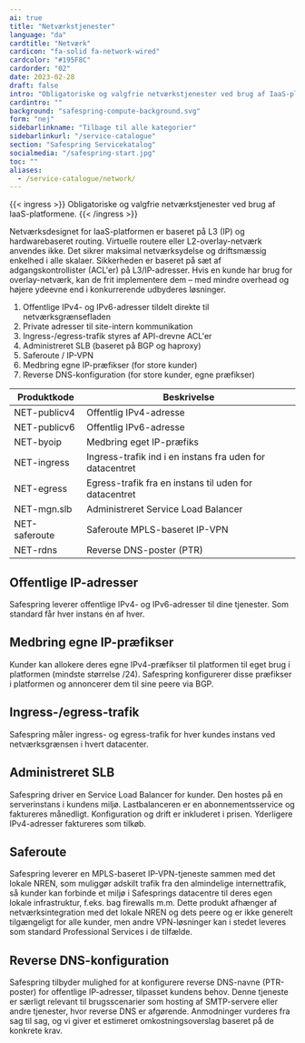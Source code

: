 ```yaml
---
ai: true
title: "Netværkstjenester"
language: "da"
cardtitle: "Netværk"
cardicon: "fa-solid fa-network-wired"
cardcolor: "#195F8C"
cardorder: "02"
date: 2023-02-28
draft: false
intro: "Obligatoriske og valgfrie netværkstjenester ved brug af IaaS-platforme."
cardintro: ""
background: "safespring-compute-background.svg"
form: "nej"
sidebarlinkname: "Tilbage til alle kategorier"
sidebarlinkurl: "/service-catalogue"
section: "Safespring Servicekatalog"
socialmedia: "/safespring-start.jpg"
toc: ""
aliases:
  - /service-catalogue/network/
---
```


{{< ingress >}}
Obligatoriske og valgfrie netværkstjenester ved brug af IaaS-platformene.
{{< /ingress >}}

Netværksdesignet for IaaS-platformen er baseret på L3 (IP) og hardwarebaseret routing. Virtuelle routere eller L2-overlay-netværk anvendes ikke. Det sikrer maksimal netværksydelse og driftsmæssig enkelhed i alle skalaer. Sikkerheden er baseret på sæt af adgangskontrollister (ACL'er) på L3/IP-adresser. Hvis en kunde har brug for overlay-netværk, kan de frit implementere dem – med mindre overhead og højere ydeevne end i konkurrerende udbyderes løsninger.

1. Offentlige IPv4- og IPv6-adresser tildelt direkte til netværksgrænsefladen
1. Private adresser til site-intern kommunikation
1. Ingress-/egress-trafik styres af API-drevne ACL'er
1. Administreret SLB (baseret på BGP og haproxy)
1. Saferoute / IP-VPN
1. Medbring egne IP-præfikser (for store kunder)
1. Reverse DNS-konfiguration (for store kunder, egne præfikser)

<table class="width100">
  <thead>
    <tr>
      <th>Produktkode</th>
      <th>Beskrivelse</th>
    </tr>
  </thead>
  <tbody>
    <tr>
      <td>NET-publicv4</td>
      <td>Offentlig IPv4-adresse</td>
    </tr>
    <tr>
      <td>NET-publicv6</td>
      <td>Offentlig IPv6-adresse</td>
    </tr>
    <tr>
      <td>NET-byoip</td>
      <td>Medbring eget IP-præfiks</td>
    </tr>
    <tr>
      <td>NET-ingress</td>
      <td>Ingress-trafik ind i en instans fra uden for datacentret</td>
    </tr>
    <tr>
      <td>NET-egress</td>
      <td>Egress-trafik fra en instans til uden for datacentret</td>
    </tr>
    <tr>
      <td>NET-mgn.slb</td>
      <td>Administreret Service Load Balancer</td>
    </tr>
    <tr>
      <td>NET-saferoute</td>
      <td>Saferoute MPLS-baseret IP-VPN</td>
    </tr>
    <tr>
      <td>NET-rdns</td>
      <td>Reverse DNS-poster (PTR)</td>
    </tr>
  </tbody>
</table>

## Offentlige IP-adresser

Safespring leverer offentlige IPv4- og IPv6-adresser til dine tjenester. Som standard får hver instans én af hver.

## Medbring egne IP-præfikser

Kunder kan allokere deres egne IPv4-præfikser til platformen til eget brug i platformen (mindste størrelse /24). Safespring konfigurerer disse præfikser i platformen og annoncerer dem til sine peere via BGP.

## Ingress-/egress-trafik

Safespring måler ingress- og egress-trafik for hver kundes instans ved netværksgrænsen i hvert datacenter.

## Administreret SLB

Safespring driver en Service Load Balancer for kunder. Den hostes på en serverinstans i kundens miljø. Lastbalanceren er en abonnementsservice og faktureres månedligt. Konfiguration og drift er inkluderet i prisen. Yderligere IPv4-adresser faktureres som tilkøb.

## Saferoute

Safespring leverer en MPLS-baseret IP-VPN-tjeneste sammen med det lokale NREN, som muliggør adskilt trafik fra den almindelige internettrafik, så kunder kan forbinde et miljø i Safesprings datacentre til deres egen lokale infrastruktur, f.eks. bag firewalls m.m. Dette produkt afhænger af netværksintegration med det lokale NREN og dets peere og er ikke generelt tilgængeligt for alle kunder, men andre VPN-løsninger kan i stedet leveres som standard Professional Services i de tilfælde.

## Reverse DNS-konfiguration

Safespring tilbyder mulighed for at konfigurere reverse DNS-navne (PTR-poster) for offentlige IP-adresser, tilpasset kundens behov. Denne tjeneste er særligt relevant til brugsscenarier som hosting af SMTP-servere eller andre tjenester, hvor reverse DNS er afgørende. Anmodninger vurderes fra sag til sag, og vi giver et estimeret omkostningsoverslag baseret på de konkrete krav.

